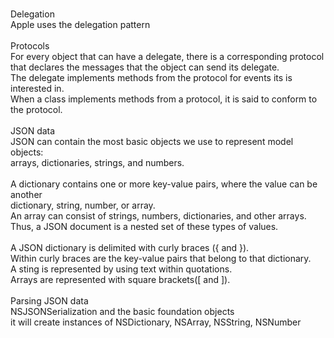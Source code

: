<br/>Delegation
<br/>Apple uses the delegation pattern
<br/>
<br/>Protocols
<br/>For every object that can have a delegate, 
there is a corresponding protocol that declares the messages that the object can send its delegate.
<br/>The delegate implements methods from the protocol for events its is interested in.
<br/>When a class implements methods from a protocol, it is said to conform to the protocol.
<br/>
<br/>JSON data
<br/>JSON can contain the most basic objects we use to represent model objects:
<br/>arrays, dictionaries, strings, and numbers.
<br/>
<br/>A dictionary contains one or more key-value pairs, where the value can be another
<br/>dictionary, string, number, or array.
<br/>An array can consist of strings, numbers, dictionaries, and other arrays.
<br/>Thus, a JSON document is a nested set of these types of values.
<br/>
<br/>A JSON dictionary is delimited with curly braces ({ and }).
<br/>Within curly braces are the key-value pairs that belong to that dictionary.
<br/>A sting is represented by using text within quotations.
<br/>Arrays are represented with square brackets([ and ]).
<br/>
<br/>Parsing JSON data
<br/>NSJSONSerialization and the basic foundation objects
<br/>it will create instances of NSDictionary, NSArray, NSString, NSNumber